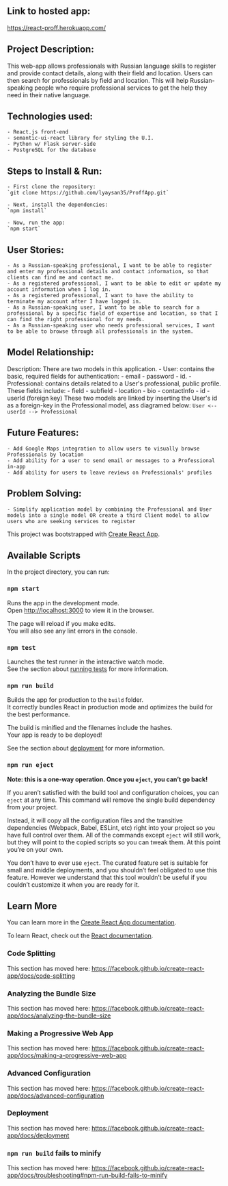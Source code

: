 ## Link to hosted app:
https://react-proff.herokuapp.com/

## Project Description:
This web-app allows professionals with Russian language skills to register and provide contact details, along with their field and location. Users can then search for professionals by field and location. This will help Russian-speaking people who require professional services to get the help they need in their native language.

## Technologies used:
	- React.js front-end
	- semantic-ui-react library for styling the U.I.
	- Python w/ Flask server-side
	- PostgreSQL for the database

## Steps to Install & Run:
	- First clone the repository:
	`git clone https://github.com/lyaysan35/ProffApp.git`

	- Next, install the dependencies:
	`npm install`

	- Now, run the app:
	`npm start`

## User Stories:
	- As a Russian-speaking professional, I want to be able to register and enter my professional details and contact information, so that clients can find me and contact me.
	- As a registered professional, I want to be able to edit or update my account information when I log in.
	- As a registered professional, I want to have the ability to terminate my account after I have logged in.
	- As a Russian-speaking user, I want to be able to search for a professional by a specific field of expertise and location, so that I can find the right professional for my needs.
	- As a Russian-speaking user who needs professional services, I want to be able to browse through all professionals in the system.

## Model Relationship:
Description: There are two models in this application. 
	- User: contains the basic, required fields for authentication: 
		- email
		- password
		- id.
	- Professional: contains details related to a User's professional, public profile. These fields include: 
		- field
		- subfield
		- location
		- bio
		- contactInfo
		- id
		- userId (foreign key)
These two models are linked by inserting the User's id as a foreign-key in the Professional model, ass diagramed below:
`User <-- userId --> Professional`

## Future Features:
	- Add Google Maps integration to allow users to visually browse Professionals by location
	- Add ability for a user to send email or messages to a Professional in-app
	- Add ability for users to leave reviews on Professionals' profiles

## Problem Solving:
	- Simplify application model by combining the Professional and User models into a single model OR create a third Client model to allow users who are seeking services to register






This project was bootstrapped with [Create React App](https://github.com/facebook/create-react-app).

## Available Scripts

In the project directory, you can run:

### `npm start`

Runs the app in the development mode.<br />
Open [http://localhost:3000](http://localhost:3000) to view it in the browser.

The page will reload if you make edits.<br />
You will also see any lint errors in the console.

### `npm test`

Launches the test runner in the interactive watch mode.<br />
See the section about [running tests](https://facebook.github.io/create-react-app/docs/running-tests) for more information.

### `npm run build`

Builds the app for production to the `build` folder.<br />
It correctly bundles React in production mode and optimizes the build for the best performance.

The build is minified and the filenames include the hashes.<br />
Your app is ready to be deployed!

See the section about [deployment](https://facebook.github.io/create-react-app/docs/deployment) for more information.

### `npm run eject`

**Note: this is a one-way operation. Once you `eject`, you can’t go back!**

If you aren’t satisfied with the build tool and configuration choices, you can `eject` at any time. This command will remove the single build dependency from your project.

Instead, it will copy all the configuration files and the transitive dependencies (Webpack, Babel, ESLint, etc) right into your project so you have full control over them. All of the commands except `eject` will still work, but they will point to the copied scripts so you can tweak them. At this point you’re on your own.

You don’t have to ever use `eject`. The curated feature set is suitable for small and middle deployments, and you shouldn’t feel obligated to use this feature. However we understand that this tool wouldn’t be useful if you couldn’t customize it when you are ready for it.

## Learn More

You can learn more in the [Create React App documentation](https://facebook.github.io/create-react-app/docs/getting-started).

To learn React, check out the [React documentation](https://reactjs.org/).

### Code Splitting

This section has moved here: https://facebook.github.io/create-react-app/docs/code-splitting

### Analyzing the Bundle Size

This section has moved here: https://facebook.github.io/create-react-app/docs/analyzing-the-bundle-size

### Making a Progressive Web App

This section has moved here: https://facebook.github.io/create-react-app/docs/making-a-progressive-web-app

### Advanced Configuration

This section has moved here: https://facebook.github.io/create-react-app/docs/advanced-configuration

### Deployment

This section has moved here: https://facebook.github.io/create-react-app/docs/deployment

### `npm run build` fails to minify

This section has moved here: https://facebook.github.io/create-react-app/docs/troubleshooting#npm-run-build-fails-to-minify
